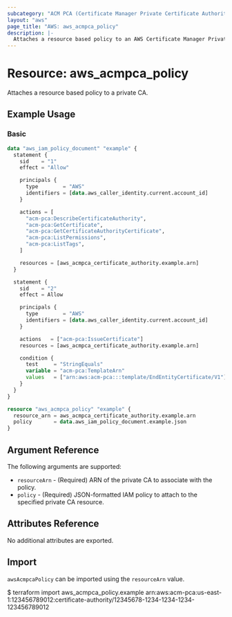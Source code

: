 ```yaml
---
subcategory: "ACM PCA (Certificate Manager Private Certificate Authority)"
layout: "aws"
page_title: "AWS: aws_acmpca_policy"
description: |-
  Attaches a resource based policy to an AWS Certificate Manager Private Certificate Authority (ACM PCA)
---
```


# Resource: aws_acmpca_policy

Attaches a resource based policy to a private CA.

## Example Usage

### Basic

```terraform
data "aws_iam_policy_document" "example" {
  statement {
    sid    = "1"
    effect = "Allow"

    principals {
      type        = "AWS"
      identifiers = [data.aws_caller_identity.current.account_id]
    }

    actions = [
      "acm-pca:DescribeCertificateAuthority",
      "acm-pca:GetCertificate",
      "acm-pca:GetCertificateAuthorityCertificate",
      "acm-pca:ListPermissions",
      "acm-pca:ListTags",
    ]

    resources = [aws_acmpca_certificate_authority.example.arn]
  }

  statement {
    sid    = "2"
    effect = Allow

    principals {
      type        = "AWS"
      identifiers = [data.aws_caller_identity.current.account_id]
    }

    actions   = ["acm-pca:IssueCertificate"]
    resources = [aws_acmpca_certificate_authority.example.arn]

    condition {
      test     = "StringEquals"
      variable = "acm-pca:TemplateArn"
      values   = ["arn:aws:acm-pca:::template/EndEntityCertificate/V1"]
    }
  }
}

resource "aws_acmpca_policy" "example" {
  resource_arn = aws_acmpca_certificate_authority.example.arn
  policy       = data.aws_iam_policy_document.example.json
}
```

## Argument Reference

The following arguments are supported:

* `resourceArn` - (Required) ARN of the private CA to associate with the policy.
* `policy` - (Required) JSON-formatted IAM policy to attach to the specified private CA resource.

## Attributes Reference

No additional attributes are exported.

## Import

`awsAcmpcaPolicy` can be imported using the `resourceArn` value.

$ terraform import aws_acmpca_policy.example arn:aws:acm-pca:us-east-1:123456789012:certificate-authority/12345678-1234-1234-1234-123456789012

<!-- cache-key: cdktf-0.17.0-pre.15 input-94059bd8f745ebbdb00349d8add099a70f1446e9176d71586aa6e12945967458 -->